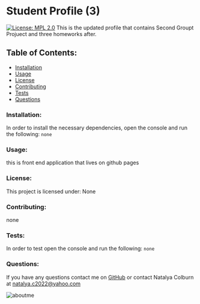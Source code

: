 # Student Profile (3)  
[![License: MPL 2.0](https://img.shields.io/badge/License-MPL_2.0-brightgreen.svg)](https://opensource.org/licenses/MPL-2.0)
This is the updated profile that contains Second Groupt Projuect and three homeworks after.
## Table of Contents:
* [Installation](#install)
* [Usage](#usage)
* [License](#license)
* [Contributing](#contribute)
* [Tests](#tests)
* [Questions](#questions)
### Installation:
In order to install the necessary dependencies, open the console and run the following:
```none```
### Usage:
this is front end application that lives on github pages
### License:
This project is licensed under:
None
### Contributing:
none
### Tests:
In order to test open the console and run the following:
```none```
### Questions:
If you have any questions contact me on [GitHub](https://github.com/NatalyaCo) or contact 
Natalya Colburn at natalya.c2022@yahoo.com  


 ![aboutme](https://user-images.githubusercontent.com/99770212/179042526-12f6bd22-c0cb-4133-8291-1938da5859fb.png)
